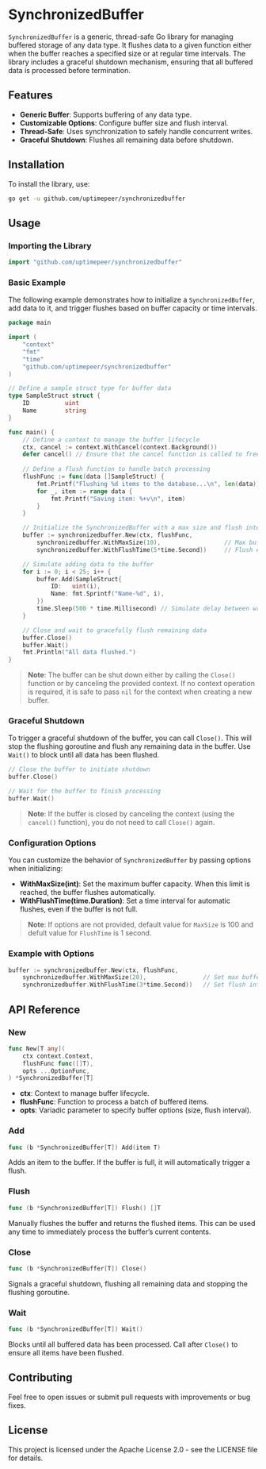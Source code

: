 # SynchronizedBuffer

`SynchronizedBuffer` is a generic, thread-safe Go library for managing buffered storage of any data type. It flushes data to a given function either when the buffer reaches a specified size or at regular time intervals. The library includes a graceful shutdown mechanism, ensuring that all buffered data is processed before termination.

## Features

- **Generic Buffer**: Supports buffering of any data type.
- **Customizable Options**: Configure buffer size and flush interval.
- **Thread-Safe**: Uses synchronization to safely handle concurrent writes.
- **Graceful Shutdown**: Flushes all remaining data before shutdown.

## Installation

To install the library, use:

```bash
go get -u github.com/uptimepeer/synchronizedbuffer
```

## Usage

### Importing the Library

```go
import "github.com/uptimepeer/synchronizedbuffer"
```

### Basic Example

The following example demonstrates how to initialize a `SynchronizedBuffer`, add data to it, and trigger flushes based on buffer capacity or time intervals.

```go
package main

import (
    "context"
    "fmt"
    "time"
    "github.com/uptimepeer/synchronizedbuffer"
)

// Define a sample struct type for buffer data
type SampleStruct struct {
    ID          uint
    Name        string
}

func main() {
    // Define a context to manage the buffer lifecycle
    ctx, cancel := context.WithCancel(context.Background())
    defer cancel() // Ensure that the cancel function is called to free resources 
    
    // Define a flush function to handle batch processing
    flushFunc := func(data []SampleStruct) {
        fmt.Printf("Flushing %d items to the database...\n", len(data))
        for _, item := range data {
            fmt.Printf("Saving item: %+v\n", item)
        }
    }

    // Initialize the SynchronizedBuffer with a max size and flush interval
    buffer := synchronizedbuffer.New(ctx, flushFunc,
        synchronizedbuffer.WithMaxSize(10),                  // Max buffer size of 10
        synchronizedbuffer.WithFlushTime(5*time.Second))     // Flush every 5 seconds

    // Simulate adding data to the buffer
    for i := 0; i < 25; i++ {
        buffer.Add(SampleStruct{
            ID:   uint(i),
            Name: fmt.Sprintf("Name-%d", i),
        })
        time.Sleep(500 * time.Millisecond) // Simulate delay between writes
    }

    // Close and wait to gracefully flush remaining data
    buffer.Close()
    buffer.Wait()
	fmt.Println("All data flushed.")
}
```

> **Note**: The buffer can be shut down either by calling the `Close()` function or by canceling the provided context. If no context operation is required, it is safe to pass `nil` for the context when creating a new buffer.

### Graceful Shutdown

To trigger a graceful shutdown of the buffer, you can call `Close()`. This will stop the flushing goroutine and flush any remaining data in the buffer. Use `Wait()` to block until all data has been flushed.

```go
// Close the buffer to initiate shutdown
buffer.Close()

// Wait for the buffer to finish processing
buffer.Wait()
```

> **Note**: If the buffer is closed by canceling the context (using the `cancel()` function), you do not need to call `Close()` again. 

### Configuration Options

You can customize the behavior of `SynchronizedBuffer` by passing options when initializing:


- **WithMaxSize(int)**: Set the maximum buffer capacity. When this limit is reached, the buffer flushes automatically.
- **WithFlushTime(time.Duration)**: Set a time interval for automatic flushes, even if the buffer is not full.

> **Note**: If options are not provided, default value for `MaxSize` is 100 and defult value for `FlushTime` is 1 second.

### Example with Options

```go
buffer := synchronizedbuffer.New(ctx, flushFunc,
    synchronizedbuffer.WithMaxSize(20),                // Set max buffer size to 20 items
    synchronizedbuffer.WithFlushTime(3*time.Second))   // Set flush interval to every 3 seconds
```

## API Reference

### New

```go
func New[T any](
    ctx context.Context,
    flushFunc func([]T),
    opts ...OptionFunc,
) *SynchronizedBuffer[T]
```

- **ctx**: Context to manage buffer lifecycle.
- **flushFunc**: Function to process a batch of buffered items.
- **opts**: Variadic parameter to specify buffer options (size, flush interval).

### Add

```go
func (b *SynchronizedBuffer[T]) Add(item T)
```

Adds an item to the buffer. If the buffer is full, it will automatically trigger a flush.

### Flush

```go
func (b *SynchronizedBuffer[T]) Flush() []T
```

Manually flushes the buffer and returns the flushed items. This can be used any time to immediately process the buffer’s current contents.


### Close

```go
func (b *SynchronizedBuffer[T]) Close()
```

Signals a graceful shutdown, flushing all remaining data and stopping the flushing goroutine.

### Wait

```go
func (b *SynchronizedBuffer[T]) Wait()
```

Blocks until all buffered data has been processed. Call after `Close()` to ensure all items have been flushed.

## Contributing

Feel free to open issues or submit pull requests with improvements or bug fixes.

## License

This project is licensed under the Apache License 2.0 - see the LICENSE file for details.

